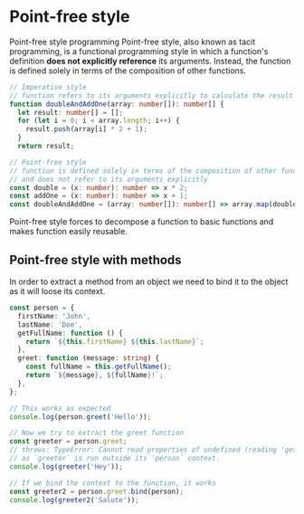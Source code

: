 # Point-free style

Point-free style programming Point-free style, also known as tacit programming, is a functional programming style in which a function's definition **does not explicitly reference** its arguments. Instead, the function is defined solely in terms of the composition of other functions.

```ts
// Imperative style
// function refers to its arguments explicitly to calculate the result
function doubleAndAddOne(array: number[]): number[] {
  let result: number[] = [];
  for (let i = 0; i < array.length; i++) {
    result.push(array[i] * 2 + 1);
  }
  return result;

// Point-free style
// function is defined solely in terms of the composition of other functions
// and does not refer to its arguments explicitly
const double = (x: number): number => x * 2;
const addOne = (x: number): number => x + 1;
const doubleAndAddOne = (array: number[]): number[] => array.map(double).map(addOne);
```

Point-free style forces to decompose a function to basic functions and makes function easily reusable.

## Point-free style with methods

In order to extract a method from an object we need to bind it to the object as it will loose its context.

```ts
const person = {
  firstName: 'John',
  lastName: 'Doe',
  getFullName: function () {
    return `${this.firstName} ${this.lastName}`;
  },
  greet: function (message: string) {
    const fullName = this.getFullName();
    return `${message}, ${fullName}!`;
  },
};

// This works as expected
console.log(person.greet('Hello'));

// Now we try to extract the greet function
const greeter = person.greet;
// throws: TypeError: Cannot read properties of undefined (reading 'getFullName')
// as `greeter` is run outside its `person` context.
console.log(greeter('Hey'));

// If we bind the context to the function, it works
const greeter2 = person.greet.bind(person);
console.log(greeter2('Salute'));
```
